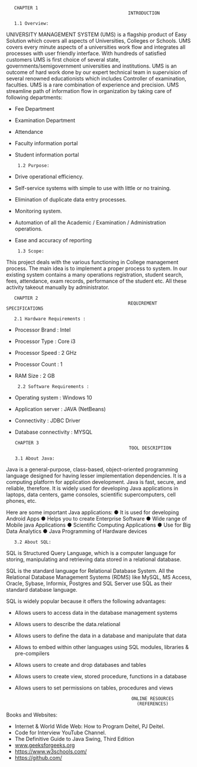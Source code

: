        CHAPTER 1                                                                                         
                                                  INTRODUCTION

       1.1 Overview:
UNIVERSITY MANAGEMENT SYSTEM (UMS) is a flagship product of Easy Solution
which covers all aspects of Universities, Colleges or Schools. UMS covers every minute
aspects of a universities work flow and integrates all processes with user friendly interface.
With hundreds of satisfied customers UMS is first choice of several state, governments/semigovernment universities and institutions. UMS is an outcome of hard work done by our
expert technical team in supervision of several renowned educationists which includes
Controller of examination, faculties. UMS is a rare combination of experience and precision.
UMS streamline path of information flow in organization by taking care of following
departments:

- Fee Department 
- Examination Department
- Attendance
- Faculty information portal
- Student information portal

       1.2 Purpose:
- Drive operational efficiency.
- Self-service systems with simple to use with little or no training.
- Elimination of duplicate data entry processes.
- Monitoring system.
- Automation of all the Academic / Examination / Administration operations.
- Ease and accuracy of reporting

       1.3 Scope:
This project deals with the various functioning in College management process. The
main idea is to implement a proper process to system. In our existing system contains a many
operations registration, student search, fees, attendance, exam records, performance of the
student etc. All these activity takeout manually by administrator.


       CHAPTER 2
                                                  REQUIREMENT SPECIFICATIONS

       2.1 Hardware Requirements :
- Processor Brand : Intel
- Processor Type : Core i3
- Processor Speed : 2 GHz
- Processor Count : 1
- RAM Size : 2 GB

       2.2 Software Requirements :
 - Operating system : Windows 10
 - Application server : JAVA (NetBeans)
 - Connectivity : JDBC Driver
 - Database connectivity : MYSQL


       CHAPTER 3
                                                  TOOL DESCRIPTION
   
       3.1 About Java:
Java is a general-purpose, class-based, object-oriented programming language
designed for having lesser implementation dependencies. It is a computing platform for
application development. Java is fast, secure, and reliable, therefore. It is widely used for
developing Java applications in laptops, data centers, game consoles, scientific
supercomputers, cell phones, etc.

Here are some important Java applications:
● It is used for developing Android Apps
● Helps you to create Enterprise Software
● Wide range of Mobile java Applications
● Scientific Computing Applications
● Use for Big Data Analytics
● Java Programming of Hardware devices

       3.2 About SQL:
SQL is Structured Query Language, which is a computer language for storing,
manipulating and retrieving data stored in a relational database.

SQL is the standard language for Relational Database System. All the Relational
Database Management Systems (RDMS) like MySQL, MS Access, Oracle, Sybase, Informix,
Postgres and SQL Server use SQL as their standard database language.

SQL is widely popular because it offers the following advantages:
- Allows users to access data in the database management systems
- Allows users to describe the data.relational
- Allows users to define the data in a database and manipulate that data
- Allows to embed within other languages using SQL modules, libraries & pre-compilers
- Allows users to create and drop databases and tables
- Allows users to create view, stored procedure, functions in a database
- Allows users to set permissions on tables, procedures and views


                                                  ONLINE RESOURCES
                                                    (REFERENCES)
Books and Websites:
- Internet & World Wide Web: How to Program Deitel, PJ Deitel.
- Code for Interview YouTube Channel.
- The Definitive Guide to Java Swing, Third Edition
- www.geeksforgeeks.org
- https://www.w3schools.com/
- https://github.com/
